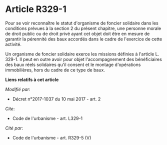 # Article R329-1

Pour se voir reconnaître le statut d'organisme de foncier solidaire dans les conditions prévues à la section 2 du présent
chapitre, une personne morale de droit public ou de droit privé ayant cet objet doit être en mesure de garantir la pérennité
des baux accordés dans le cadre de l'exercice de cette activité.

Un organisme de foncier solidaire exerce les missions définies à l'article L. 329-1. Il peut en outre avoir pour objet
l'accompagnement des bénéficiaires des baux réels solidaires qu'il consent et le montage d'opérations immobilières, hors du
cadre de ce type de baux.

**Liens relatifs à cet article**

_Modifié par_:

  - Décret n°2017-1037 du 10 mai 2017 - art. 2

_Cite_:

  - Code de l'urbanisme - art. L329-1

_Cité par_:

  - Code de l'urbanisme - art. R329-5 (V)
